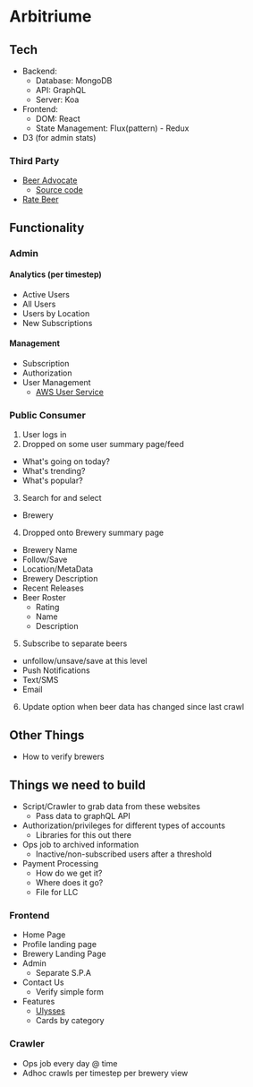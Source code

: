 # Arbitriume

## Tech
* Backend: 
  * Database: MongoDB
  * API: GraphQL
  * Server: Koa
* Frontend:
  * DOM: React
  * State Management: Flux(pattern) - Redux
* D3 (for admin stats)

### Third Party
* [Beer Advocate](https://www.npmjs.com/package/beeradvocate-api)
  * [Source code](https://github.com/billism1/beeradvocate-api/blob/master/index.js)
* [Rate Beer](https://www.npmjs.com/package/ratebeer-api)

## Functionality
### Admin
#### Analytics (per timestep)
* Active Users
* All Users
* Users by Location
* New Subscriptions

#### Management
* Subscription
* Authorization 
* User Management
  * [AWS User Service](https://aws.amazon.com/cognito/)

### Public Consumer
1. User logs in
2. Dropped on some user summary page/feed
  * What's going on today?
  * What's trending?
  * What's popular?
3. Search for and select 
  * Brewery
4. Dropped onto Brewery summary page
  * Brewery Name
  * Follow/Save
  * Location/MetaData
  * Brewery Description
  * Recent Releases
  * Beer Roster 
    * Rating
    * Name
    * Description
5. Subscribe to separate beers
  * unfollow/unsave/save at this level
  * Push Notifications
  * Text/SMS
  * Email
6. Update option when beer data has changed since last crawl 
  
## Other Things
* How to verify brewers

## Things we need to build
* Script/Crawler to grab data from these websites
  * Pass data to graphQL API
* Authorization/privileges for different types of accounts
  * Libraries for this out there
* Ops job to archived information
  * Inactive/non-subscribed users after a threshold
* Payment Processing
  * How do we get it?
  * Where does it go?
  * File for LLC
  
### Frontend
* Home Page
* Profile landing page
* Brewery Landing Page
* Admin
  * Separate S.P.A
* Contact Us
  * Verify simple form
* Features
  * [Ulysses](https://ulyssesapp.com/features/)
  * Cards by category
  
### Crawler
* Ops job every day @ time
* Adhoc crawls per timestep per brewery view